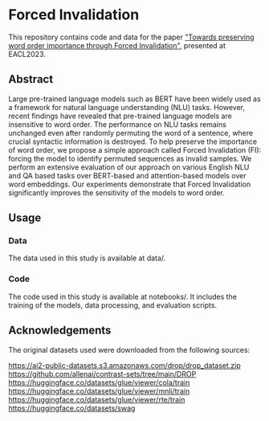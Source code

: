 # Forced Invalidation

This repository contains code and data for the paper ["Towards preserving word order importance through Forced Invalidation"](https://aclanthology.org/2023.eacl-main.187/), presented at EACL2023.

## Abstract
Large pre-trained language models such as BERT have been widely used as a framework for natural language understanding (NLU) tasks. However, recent findings have revealed that pre-trained language models are insensitive to word order. The performance on NLU tasks remains unchanged even after randomly permuting the word of a sentence, where crucial syntactic information is destroyed. To help preserve the importance of word order, we propose a simple approach called Forced Invalidation (FI): forcing the model to identify permuted sequences as invalid samples. We perform an extensive evaluation of our approach on various English NLU and QA based tasks over BERT-based and attention-based models over word embeddings. Our experiments demonstrate that Forced Invalidation significantly improves the sensitivity of the models to word order.

## Usage
### Data
The data used in this study is available at data/.

### Code
The code used in this study is available at notebooks/. It includes the training of the models, data processing, and evaluation scripts.

## Acknowledgements
The original datasets used were downloaded from the following sources:

https://ai2-public-datasets.s3.amazonaws.com/drop/drop_dataset.zip<br/>
https://github.com/allenai/contrast-sets/tree/main/DROP<br/>
https://huggingface.co/datasets/glue/viewer/cola/train<br/>
https://huggingface.co/datasets/glue/viewer/mnli/train<br/>
https://huggingface.co/datasets/glue/viewer/rte/train<br/>
https://huggingface.co/datasets/swag
